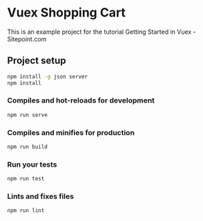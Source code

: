 # Vuex Shopping Cart

This is an example project for the tutorial Getting Started in Vuex - Sitepoint.com

## Project setup

```bash
npm install -g json server
npm install
```

### Compiles and hot-reloads for development

```bash
npm run serve
```

### Compiles and minifies for production

```bash
npm run build
```

### Run your tests

```bash
npm run test
```

### Lints and fixes files

```bash
npm run lint
```
